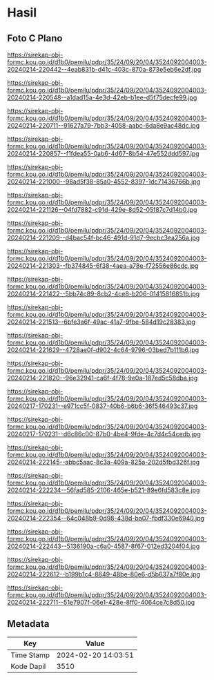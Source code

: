 # Hasil

## Foto C Plano

https://sirekap-obj-formc.kpu.go.id/d1b0/pemilu/pdpr/35/24/09/20/04/3524092004003-20240214-220442--4eab831b-d41c-403c-870a-873e5eb6e2df.jpg

https://sirekap-obj-formc.kpu.go.id/d1b0/pemilu/pdpr/35/24/09/20/04/3524092004003-20240214-220548--a1dad15a-4e3d-42eb-b1ee-d5f75decfe99.jpg

https://sirekap-obj-formc.kpu.go.id/d1b0/pemilu/pdpr/35/24/09/20/04/3524092004003-20240214-220711--91627a79-7bb3-4058-aabc-6da8e9ac48dc.jpg

https://sirekap-obj-formc.kpu.go.id/d1b0/pemilu/pdpr/35/24/09/20/04/3524092004003-20240214-220857--f1fdea55-0ab6-4d67-8b54-47e552ddd597.jpg

https://sirekap-obj-formc.kpu.go.id/d1b0/pemilu/pdpr/35/24/09/20/04/3524092004003-20240214-221000--98ad5f38-85a0-4552-8397-1dc71436766b.jpg

https://sirekap-obj-formc.kpu.go.id/d1b0/pemilu/pdpr/35/24/09/20/04/3524092004003-20240214-221126--04fd7882-c91d-429e-8d52-05f87c7d14b0.jpg

https://sirekap-obj-formc.kpu.go.id/d1b0/pemilu/pdpr/35/24/09/20/04/3524092004003-20240214-221209--d4bac54f-bc46-491d-91d7-9ecbc3ea256a.jpg

https://sirekap-obj-formc.kpu.go.id/d1b0/pemilu/pdpr/35/24/09/20/04/3524092004003-20240214-221303--fb374845-6f38-4aea-a78e-f72556e86cdc.jpg

https://sirekap-obj-formc.kpu.go.id/d1b0/pemilu/pdpr/35/24/09/20/04/3524092004003-20240214-221422--5bb74c89-8cb2-4ce8-b206-01415816851b.jpg

https://sirekap-obj-formc.kpu.go.id/d1b0/pemilu/pdpr/35/24/09/20/04/3524092004003-20240214-221513--6bfe3a6f-49ac-41a7-9fbe-584d19c28383.jpg

https://sirekap-obj-formc.kpu.go.id/d1b0/pemilu/pdpr/35/24/09/20/04/3524092004003-20240214-221629--4728ae0f-d902-4c64-9796-03bed7b111b6.jpg

https://sirekap-obj-formc.kpu.go.id/d1b0/pemilu/pdpr/35/24/09/20/04/3524092004003-20240214-221820--96e32941-ca6f-4f78-9e0a-187ed5c58dba.jpg

https://sirekap-obj-formc.kpu.go.id/d1b0/pemilu/pdpr/35/24/09/20/04/3524092004003-20240217-170231--e971cc5f-0837-40b6-b6b6-36f546493c37.jpg

https://sirekap-obj-formc.kpu.go.id/d1b0/pemilu/pdpr/35/24/09/20/04/3524092004003-20240217-170231--d6c86c00-87b0-4be4-9fde-4c7d4c54cedb.jpg

https://sirekap-obj-formc.kpu.go.id/d1b0/pemilu/pdpr/35/24/09/20/04/3524092004003-20240214-222145--abbc5aac-8c3a-409a-825a-202d5fbd326f.jpg

https://sirekap-obj-formc.kpu.go.id/d1b0/pemilu/pdpr/35/24/09/20/04/3524092004003-20240214-222234--56fad585-2106-465e-b521-89e6fd583c8e.jpg

https://sirekap-obj-formc.kpu.go.id/d1b0/pemilu/pdpr/35/24/09/20/04/3524092004003-20240214-222354--64c048b9-0d98-438d-ba07-fbdf330e6940.jpg

https://sirekap-obj-formc.kpu.go.id/d1b0/pemilu/pdpr/35/24/09/20/04/3524092004003-20240214-222443--5136190a-c6a0-4587-8f67-012ed3204f04.jpg

https://sirekap-obj-formc.kpu.go.id/d1b0/pemilu/pdpr/35/24/09/20/04/3524092004003-20240214-222612--b199b1c4-8649-48be-80e6-d5b637a7f80e.jpg

https://sirekap-obj-formc.kpu.go.id/d1b0/pemilu/pdpr/35/24/09/20/04/3524092004003-20240214-222711--51e7907f-06e1-428e-8ff0-4064ce7c8d50.jpg


## Metadata

| Key        | Value               |
| ---------- | ------------------- |
| Time Stamp | 2024-02-20 14:03:51 |
| Kode Dapil | 3510                |



